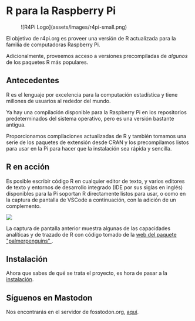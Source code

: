 # R para la Raspberry Pi

<figure markdown>
![R4Pi Logo](assets/images/r4pi-small.png)
</figure>

El objetivo de r4pi.org es proveer una versión de R actualizada para la familia de computadoras Raspberry Pi.

Adicionalmente, proveemos acceso a versiones precompiladas de _algunos_ de los paquetes R más populares.

## Antecedentes

R es el lenguaje por excelencia para la computación estadística y tiene millones de usuarios al rededor del mundo.

Ya hay una compilación disponible para la Raspberry Pi en los repositorios predeterminados del sistema operativo, pero es una versión bastante antigua.

Proporcionamos compilaciones actualizadas de R y también tomamos una serie de los paquetes de extensión desde CRAN y los precompilamos listos para usar en la Pi para hacer que la instalación sea rápida y sencilla.

## R en acción

Es posible escribir código R en cualquier editor de texto, y varios editores de texto y entornos de desarrollo integrado (IDE por sus siglas en inglés) disponibles para la Pi soportan R directamente listos para usar, o como en la captura de pantalla de VSCode a continuación, con la adición de un complemento.

![](assets/images/docs/r4pi-vscode-penguins.png)

La captura de pantalla anterior muestra algunas de las capacidades analíticas y de trazado de R con código tomado de la [web del paquete "palmerpenguins" ](https://allisonhorst.github.io/palmerpenguins/).

## Instalación

Ahora que sabes de qué se trata el proyecto, es hora de pasar a la [instalación](docs/installation.md).

## Síguenos en Mastodon

Nos encontrarás en el servidor de fosstodon.org, <a rel="me" href="https://fosstodon.org/@r4pi">aquí</a>.
